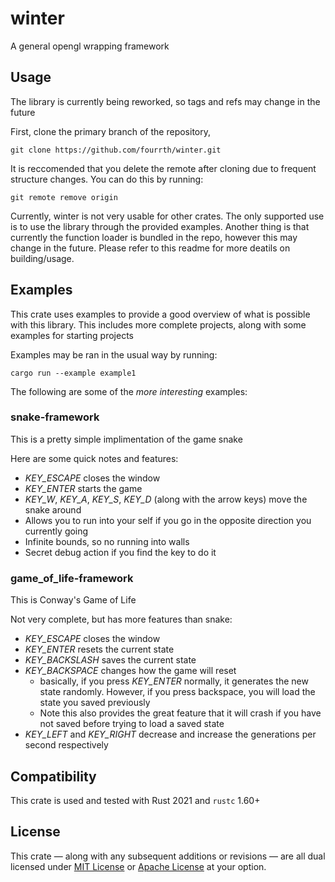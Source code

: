 # winter

A general opengl wrapping framework

## Usage

The library is currently being reworked, so tags and refs may change in the future

First, clone the primary branch of the repository,
```
git clone https://github.com/fourrth/winter.git
```
It is reccomended that you delete the remote after cloning due to frequent structure changes. You can do this by running:
```
git remote remove origin
```

Currently, winter is not very usable for other crates. The only supported use is to use the library through the provided examples.
Another thing is that currently the function loader is bundled in the repo, however this may change in the future. Please refer to this readme for more deatils on building/usage.

## Examples

This crate uses examples to provide a good overview of what is possible with this library. This includes more complete projects, along with some examples for starting projects

Examples may be ran in the usual way by running:
```
cargo run --example example1
```

The following are some of the *more interesting* examples:

### snake-framework

This is a pretty simple implimentation of the game snake

Here are some quick notes and features:

 - *KEY_ESCAPE* closes the window
 - *KEY_ENTER* starts the game
 - *KEY_W*, *KEY_A*, *KEY_S*, *KEY_D* (along with the arrow keys) move the snake around
 - Allows you to run into your self if you go in the opposite direction you currently going
 - Infinite bounds, so no running into walls
 - Secret debug action if you find the key to do it

### game_of_life-framework

This is Conway's Game of Life

Not very complete, but has more features than snake:

 - *KEY_ESCAPE* closes the window
 - *KEY_ENTER* resets the current state
 - *KEY_BACKSLASH* saves the current state
 - *KEY_BACKSPACE* changes how the game will reset
   - basically, if you press *KEY_ENTER* normally, it generates the new state randomly. However, if you press backspace, you will load the state you saved previously
   - Note this also provides the great feature that it will crash if you have not saved before trying to load a saved state
 - *KEY_LEFT* and *KEY_RIGHT* decrease and increase the generations per second respectively 

## Compatibility

This crate is used and tested with Rust 2021 and `rustc` 1.60+

## License

This crate — along with any subsequent additions or revisions — are all dual licensed under [MIT License](LICENSE-MIT) or [Apache License](LICENSE-APACHE) at your option.